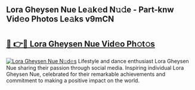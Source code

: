## Lora Gheysen Nue Le𝚊k𝚎d N𝚞𝚍e - Part-knw Vid𝚎o Photos Le𝚊ks v9mCN

# <h2><a href="http://fb75tks.evod.top/?m=Lora+Gheysen+Nue">🔗 👉🔴 Lora Gheysen Nue Vid𝚎o Ph𝚘t𝚘s</a></h2>

[![Lora Gheysen Nue N𝚞d𝚎s](https://i.imgur.com/8V9OHl7.gif)](http://fb75tks.evod.top/?m=Lora+Gheysen+Nue)
Lifestyle and dance enthusiast Lora Gheysen Nue sharing their passion through social media. Inspiring individual Lora Gheysen Nue, celebrated for their remarkable achievements and commitment to making a positive impact on the world. 
